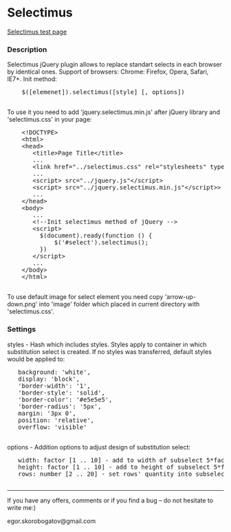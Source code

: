 <h1>Selectimus</h1>
<a href="http://188.127.227.198:3000/">Selectimus test page</a>
<h3>Description</h3>
<p>
Selectimus jQuery plugin allows to replace standart selects in each browser by identical ones. Support of browsers: Chrome: Firefox, Opera, Safari, IE7+. 
Init method:
</p>
<div class="highlight">
 <pre>
    $([elemenet]).selectimus([style] [, options]) 
 </pre>
</div>
<p>To use it you need to add 'jquery.selectimus.min.js' after jQuery library and 'selectimus.css' in your page:
</p>

<div class="highlight">
 <pre>
    &lt;!DOCTYPE&gt;
    &lt;html&gt;
    &lt;head&gt;
       &lt;title>Page Title&lt;/title&gt;
       ...
       &lt;link href="../selectimus.css" rel="stylesheets" type="text/css"&gt;
       ...
       &lt;script> src="../jquery.js"&lt;/script&gt;
       &lt;script> src="../jquery.selectimus.min.js"&lt;/script>&gt;
       ...
    &lt;/head&gt;
    &lt;body&gt;
       ...
       &lt;!--Init selectimus method of jQuery --&gt;
       &lt;script&gt;
         $(document).ready(function () {
             $('#select').selectimus();
         })
       &lt;/script&gt;
       ...
    &lt;/body&gt;
    &lt;/html&gt;  
 </pre>
</div>
<p>
To use default image for select element you need copy 'arrow-up-down.png' into 'image' folder 
which placed in current directory with 'selectimus.css'.
</p>

<h3>Settings</h3>
<p>
styles - Hash which includes styles. Styles apply to container in which substitution select is created. 
If no styles was transferred, default styles would be applied to:
</p>
<div class="highlight">
 <pre>
   background: 'white',
   display: 'block',
   'border-width': '1',
   'border-style': 'solid',
   'border-color': '#e5e5e5',
   'border-radius': '5px',
   margin: '3px 0',
   position: 'relative',
   overflow: 'visible'
 </pre>
</div>
<p>
options - Addition options to adjust design of substitution select:
</p>
<div class="highlight">
 <pre>
   width: factor [1 .. 10] - add to width of subselect 5*factor pixels
   height: factor [1 .. 10] - add to height of subselect 5*factor pixels
   rows: number [2 .. 20] - set rows' quantity into subselect
 </pre>
</div>


---------------------------------------
<p>
If you have any offers, comments or if you find a bug – do not hesitate to write me:)<br>
</p>
egor.skorobogatov@gmail.com